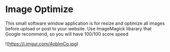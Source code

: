 # Image Optimize
This small software window application is for resize and optimize all
images before upload or post to your website.
Use ImageMagick libarary that Google recommend, so you will have 100/100 score speed


!(https://i.imgur.com/4oblmCo.jpg)
